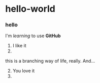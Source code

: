 # hello-world
### hello
I'm *learning* to use **GitHub**
1. I like it
2. 

this is a branching way of life, really. And...

2. You love it
3. 

